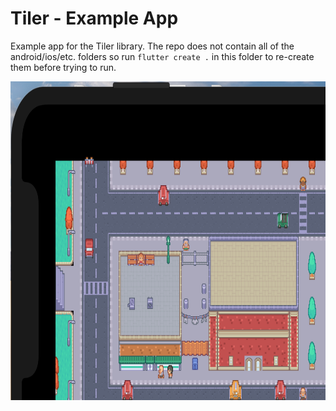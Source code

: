 # Tiler - Example App

Example app for the Tiler library. The repo does not contain all of the android/ios/etc. folders so run `flutter create .` in this folder to re-create them before trying to run.

<img src="https://github.com/DanTup/tiler/blob/master/doc/screenshots/simple_example.png" width="840" height="510" />
